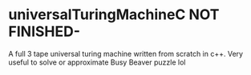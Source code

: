 # universalTuringMachineC **NOT FINISHED**-
A full 3 tape universal turing machine written from scratch in c++. Very useful to solve or approximate Busy Beaver puzzle lol
